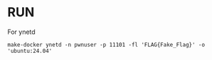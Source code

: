 # RUN
For ynetd
```
make-docker ynetd -n pwnuser -p 11101 -fl 'FLAG{Fake_Flag}' -o 'ubuntu:24.04'
```